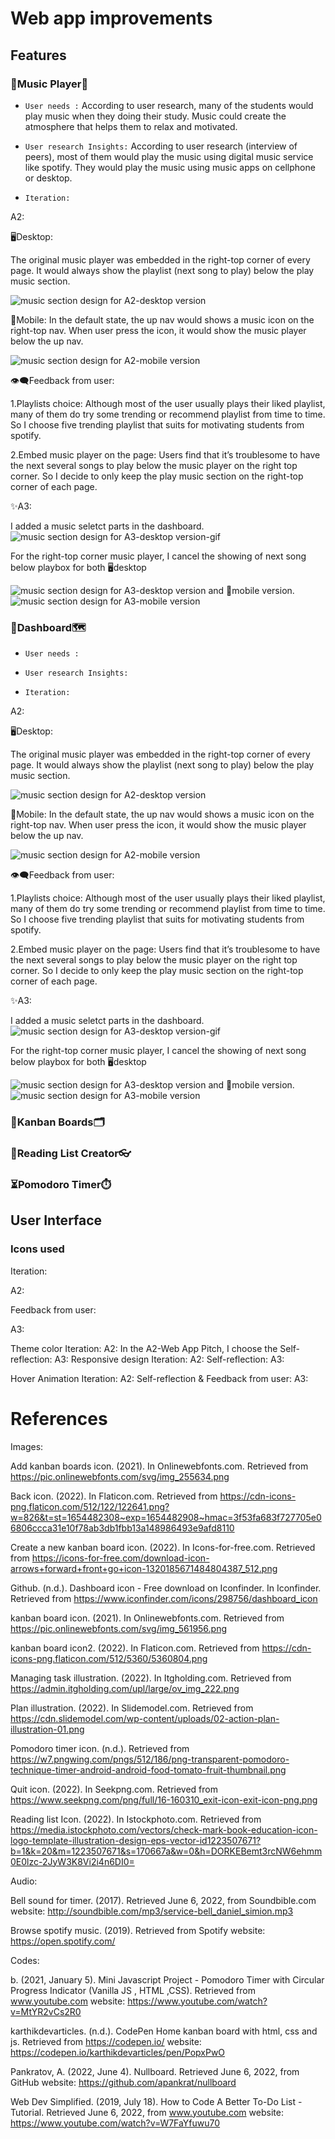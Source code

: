 # Web app improvements 
## Features

### 🎸Music Player🎵
- `User needs :` According to user research, many of the students would play music when they doing their study. Music could create the atmosphere that helps them to relax and motivated.

- `User research Insights:` According to user research (interview of peers), most of them would play the music using digital music service like spotify. They would play the music using music apps on cellphone or desktop.

- `Iteration:`

 A2: 

🖥️Desktop:

The original music player was embedded in the right-top corner of every page. It would always show the playlist (next song to play) below the play music section.

![music section design for A2-desktop version](/image/A2-music-d.png) 

📱Mobile:
In the default state, the up nav would shows a music icon on the right-top nav. When user press the icon, it would show the music player below the up nav.

![music section design for A2-mobile version](/image/A2-music-m.png) 

👁️‍🗨️Feedback from user:

1.Playlists choice:
Although most of the user usually plays their liked playlist, many of them do try some trending or recommend playlist from time to time. So I choose five trending playlist that suits for motivating students from spotify.

2.Embed music player on the page:
Users find that it’s troublesome to have the next several songs to play below the music player on the right top corner. So I decide to only keep the play music section on the right-top corner of each page.

✨A3:

I added a music seletct parts in the dashboard.
![music section design for A3-desktop version-gif](/image/A3-dashboad-d.gif) 

For the right-top corner music player, I cancel the showing of next song below playbox for both 🖥️desktop 

![music section design for A3-desktop version](/image/A3-music-d.png) 
and 📱mobile version.
![music section design for A3-mobile version](/image/A3-music-m.png) 

	
### 🧭Dashboard🗺️

- `User needs :`

- `User research Insights:` 

- `Iteration:`

 A2: 

🖥️Desktop:

The original music player was embedded in the right-top corner of every page. It would always show the playlist (next song to play) below the play music section.

![music section design for A2-desktop version](/image/A2-music-d.png) 

📱Mobile:
In the default state, the up nav would shows a music icon on the right-top nav. When user press the icon, it would show the music player below the up nav.

![music section design for A2-mobile version](/image/A2-music-m.png) 

👁️‍🗨️Feedback from user:

1.Playlists choice:
Although most of the user usually plays their liked playlist, many of them do try some trending or recommend playlist from time to time. So I choose five trending playlist that suits for motivating students from spotify.

2.Embed music player on the page:
Users find that it’s troublesome to have the next several songs to play below the music player on the right top corner. So I decide to only keep the play music section on the right-top corner of each page.

✨A3:

I added a music seletct parts in the dashboard.
![music section design for A3-desktop version-gif](/image/A3-dashboad-d.gif) 

For the right-top corner music player, I cancel the showing of next song below playbox for both 🖥️desktop 

![music section design for A3-desktop version](/image/A3-music-d.png) 
and 📱mobile version.
![music section design for A3-mobile version](/image/A3-music-m.png) 

### 🌈Kanban Boards🗂️
### 📖Reading List Creator👓
### ⏳Pomodoro Timer⏱️

## User Interface
### Icons used

Iteration:

A2:

Feedback from user:

A3:

Theme color
Iteration:
A2: In the A2-Web App Pitch, I choose the
Self-reflection:
A3:
Responsive design
Iteration:
A2: 
Self-reflection:
A3:

Hover Animation
Iteration:
A2: 
Self-reflection & Feedback from user:
A3:



# References

Images:

Add kanban boards icon. (2021). In Onlinewebfonts.com. Retrieved from https://pic.onlinewebfonts.com/svg/img_255634.png

Back icon. (2022). In Flaticon.com. Retrieved from https://cdn-icons-png.flaticon.com/512/122/122641.png?w=826&t=st=1654482308~exp=1654482908~hmac=3f53fa683f727705e06806ccca31e10f78ab3db1fbb13a148986493e9afd8110

Create a new kanban board icon. (2022). In Icons-for-free.com. Retrieved from https://icons-for-free.com/download-icon-arrows+forward+front+go+icon-1320185671484804387_512.png

Github. (n.d.). Dashboard icon - Free download on Iconfinder. In Iconfinder. Retrieved from https://www.iconfinder.com/icons/298756/dashboard_icon

kanban board icon. (2021). In Onlinewebfonts.com. Retrieved from https://pic.onlinewebfonts.com/svg/img_561956.png

kanban board icon2. (2022). In Flaticon.com. Retrieved from https://cdn-icons-png.flaticon.com/512/5360/5360804.png

Managing task illustration. (2022). In Itgholding.com. Retrieved from https://admin.itgholding.com/upl/large/ov_img_222.png

Plan illustration. (2022). In Slidemodel.com. Retrieved from https://cdn.slidemodel.com/wp-content/uploads/02-action-plan-illustration-01.png

Pomodoro timer icon. (n.d.). Retrieved from https://w7.pngwing.com/pngs/512/186/png-transparent-pomodoro-technique-timer-android-android-food-tomato-fruit-thumbnail.png

Quit icon. (2022). In Seekpng.com. Retrieved from https://www.seekpng.com/png/full/16-160310_exit-icon-exit-icon-png.png

Reading list Icon. (2022). In Istockphoto.com. Retrieved from https://media.istockphoto.com/vectors/check-mark-book-education-icon-logo-template-illustration-design-eps-vector-id1223507671?b=1&k=20&m=1223507671&s=170667a&w=0&h=DORKEBemt3rcNW6ehmm0E0lzc-2JyW3K8Vi2i4n6DI0=


Audio:

Bell sound for timer. (2017). Retrieved June 6, 2022, from Soundbible.com website: http://soundbible.com/mp3/service-bell_daniel_simion.mp3

Browse spotify music. (2019). Retrieved from Spotify website: https://open.spotify.com/


Codes:

b. (2021, January 5). Mini Javascript Project - Pomodoro Timer with Circular Progress Indicator (Vanilla JS , HTML ,CSS). Retrieved from www.youtube.com website: https://www.youtube.com/watch?v=MtYR2vCs2R0

karthikdevarticles. (n.d.). CodePen Home kanban board with html, css and js. Retrieved from https://codepen.io/ website: https://codepen.io/karthikdevarticles/pen/PopxPwO

Pankratov, A. (2022, June 4). Nullboard. Retrieved June 6, 2022, from GitHub website: https://github.com/apankrat/nullboard

Web Dev Simplified. (2019, July 18). How to Code A Better To-Do List - Tutorial. Retrieved June 6, 2022, from www.youtube.com website: https://www.youtube.com/watch?v=W7FaYfuwu70

